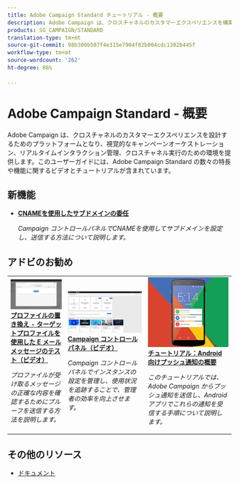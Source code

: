 ```yaml
---
title: Adobe Campaign Standard チュートリアル - 概要
description: Adobe Campaign は、クロスチャネルのカスタマーエクスペリエンスを構築するための基盤を提供し、視覚的なキャンペーンのオーケストレーションや、リアルタイムの対話管理、クロスチャネルのキャンペーン展開に必要な環境を提供します。このユーザーガイドには、Adobe Campaign Standard の数々の特長や機能に関するビデオとチュートリアルが含まれています。
products: SG_CAMPAIGN/STANDARD
translation-type: tm+mt
source-git-commit: 98b300b507f4e315e7904f82b004cdc1302b445f
workflow-type: tm+mt
source-wordcount: '262'
ht-degree: 86%

---
```



# Adobe Campaign Standard - 概要

Adobe Campaign は、クロスチャネルのカスタマーエクスペリエンスを設計するためのプラットフォームとなり、視覚的なキャンペーンオーケストレーション、リアルタイムインタラクション管理、クロスチャネル実行のための環境を提供します。このユーザーガイドには、Adobe Campaign Standard の数々の特長や機能に関するビデオとチュートリアルが含まれています。

## 新機能

* **[CNAMEを使用したサブドメインの委任](/help/control-panel-tutorials/subdomains-and-certificates/delegating-subdomains-using-cname.md)**

   *Campaign コントロールパネルでCNAMEを使用してサブドメインを設定し、送信する方法について説明します。*

## アドビのお勧め

<table>
<tr>
  <td>
    <a href="./communication-channels/email/profile-substitution.md"> 
      <img alt="プロファイルの置き換え - ターゲットプロファイルを使用した E メールメッセージのテスト（ビデオ）" src="./assets/substitution_tab.png"/>
    </a>
    <div>
      <a href="./communication-channels/email/profile-substitution.md">
    <strong>プロファイルの置き換え - ターゲットプロファイルを使用した E メールメッセージのテスト（ビデオ）</strong>
    </a>
    </div>
    <p>
    <em>プロファイルが受け取るメッセージの正確な内容を確認するためにプルーフを送信する方法を説明します。</em>
    <p>
  </td>
   <td>
    <a href="https://docs.adobe.com/content/help/en/campaign-standard-learn/control-panel/control-panel-overview.html)">
      <img alt="Campaign コントロールパネル（ビデオ）" src="./assets/control-panel.png" />
    </a>
    <div>
    <a href="https://docs.adobe.com/content/help/en/campaign-standard-learn/control-panel/control-panel-overview.html">
    <strong>Campaign コントロールパネル（ビデオ）</strong>
    </a>
    </div>
    <p>
    <em> Campaign コントロールパネルでインスタンスの設定を管理し、使用状況を追跡することで、管理者の効率を向上させます。</em>
    <p>
  </td>
  <td>
    <a href="https://docs.adobe.com/content/help/ja-JP/campaign-standard-learn/getting-started-with-push-notifications-android/introduction.translate.html">
      <img alt="チュートリアル：Android 向けプッシュ通知の概要" src="./assets/push-for-android.png" />
    </a>
    <div>
      <a href="https://docs.adobe.com/content/help/ja-JP/campaign-standard-learn/getting-started-with-push-notifications-android/introduction.translate.html">
    <strong>チュートリアル：Android 向けプッシュ通知の概要</strong>
    </a>
    </div>
    <p>
    <em>このチュートリアルでは、Adobe Campaign からプッシュ通知を送信し、Android アプリでこれらの通知を受信する手順について説明します。</em>
    <p>
  </td>
</tr>
</table>

## その他のリソース

* [ドキュメント](https://docs.adobe.com/content/help/ja-JP/campaign-standard/using/campaign-standard-home.html)
